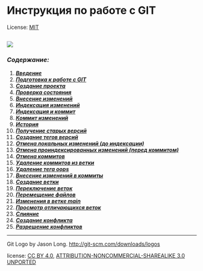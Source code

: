 # **Инструкция по работе с GIT**

License: [MIT](license.md)

![](.)
---

### ***Содержание:***
1. ***[Введение](Введение.md)***
2. ***[Подготовка к работе с GIT](/Подготовка%20к%20работе%20с%20GIT.md)***
3. ***[Создание проекта](Создание%20проекта.md)***
4. ***[Проверка состояния](Проверка%20состояния.md)***
5. ***[Внесение изменений](Внесение%20изменений.md)***
6. ***[Индексация изменений](Индексация%20изменений.md)***
7. ***[Индексация и коммит](Индексация%20и%20коммит.md)***
8. ***[Коммит изменений](Коммит%20изменений.md)***
9. ***[История](История.md)***
10. ***[Получение старых версий](Получение%20старых%20версий.md)***
11. ***[Создание тегов версий](Создание%20тегов%20версий.md)***
12. ***[Отмена локальных изменений (до индексации)](Отмена%20локальных%20изменений%20(до%20индексации).md)***
13. ***[Отмена проиндексированных изменений (перед коммитом)](Отмена%20проиндексированных%20изменений%20(перед%20коммитом).md)***
14. ***[Отмена коммитов](Отмена%20коммитов.md)***
15. ***[Удаление коммитов из ветки](Удаление%20коммитов%20из%20ветки.md)***
16. ***[Удаление тега oops](Удаление%20тега%20oops.md)***
17. ***[Внесение изменений в коммиты](Внесение%20изменений%20в%20коммиты.md)***
18. ***[Создание ветки](Создание%20ветки.md)***
19. ***[Переключение веток](Переключение%20веток.md)***
20. ***[Перемещение файлов](Перемещение%20файлов.md)***
21. ***[Изменения в ветке main](Изменения%20в%20ветке%20main.md)***
22. ***[Просмотр отличающихся веток](Просмотр%20отличающихся%20веток.md)***
23. ***[Слияние](Слияние.md)***
24. ***[Создание конфликта](Создание%20конфликта.md)***
25. ***[Разрешение конфликтов](Разрешение%20конфликтов.md)***

---

Git Logo by Jason Long. http://git-scm.com/downloads/logos

license: [CC BY 4.0](https://creativecommons.org/licenses/by/4.0/), [ATTRIBUTION-NONCOMMERCIAL-SHAREALIKE 3.0 UNPORTED](https://creativecommons.org/licenses/by-nc-sa/3.0/)